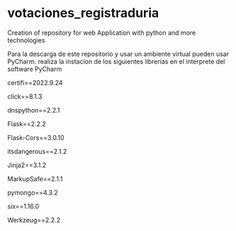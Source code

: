 # votaciones_registraduria
 Creation of repository for web Application with python and more technologies

Para la descarga de este repositorio y usar un ambiente virtual pueden usar PyCharm.
realiza la instacion de los siguientes librerias en el interprete del software PyCharm


certifi==2022.9.24

click==8.1.3

dnspython==2.2.1

Flask==2.2.2

Flask-Cors==3.0.10

itsdangerous==2.1.2

Jinja2==3.1.2

MarkupSafe==2.1.1

pymongo==4.3.2

six==1.16.0

Werkzeug==2.2.2

